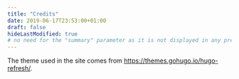 ```yaml
---
title: "Credits"
date: 2019-06-17T23:53:00+01:00
draft: false
hideLastModified: true
# no need for the "summary" parameter as it is not displayed in any previews
---
```


The theme used in the site comes from https://themes.gohugo.io/hugo-refresh/.
